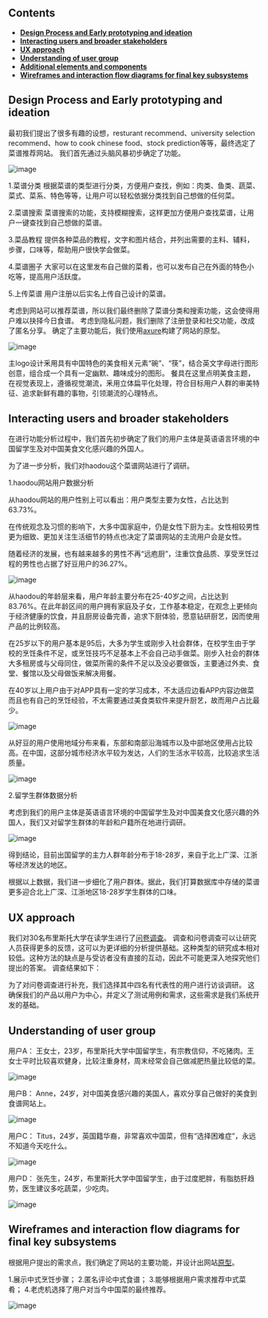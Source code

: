 ## Contents

* [**Design Process and Early prototyping and ideation**](#design-process-and-early-prototyping-and-ideation)
* [**Interacting users and broader stakeholders**](#interacting-users-and-broader-stakeholders)
* [**UX approach**](#ux-approach)
* [**Understanding of user group**](#understanding-of-user-group)
* [**Additional elements and components**](#additional-elements-and-components)
* [**Wireframes and interaction flow diagrams for final key subsystems**](#wireframes-and-interaction-flow-diagrams-for-final-key-subsystems)

## Design Process and Early prototyping and ideation

最初我们提出了很多有趣的设想，resturant recommend、university selection recommend、how to cook chinese food、stock prediction等等，最终选定了菜谱推荐网站。
我们首先通过头脑风暴初步确定了功能。

![image](https://user-images.githubusercontent.com/45390078/115632326-5f0d4f00-a2ff-11eb-84d9-de662149768b.png)

1.菜谱分类
根据菜谱的类型进行分类，方便用户查找，例如：肉类、鱼类、蔬菜、菜式、菜系、特色等等，让用户可以轻松依据分类找到自己想做的任何菜。

2.菜谱搜索
菜谱搜索的功能，支持模糊搜索，这样更加方便用户查找菜谱，让用户一键查找到自己想做的菜谱。

3.菜品教程
提供各种菜品的教程，文字和图片结合，并列出需要的主料、辅料，步骤，口味等，帮助用户很快学会做菜。

4.菜谱圈子
大家可以在这里发布自己做的菜肴，也可以发布自己在外面的特色小吃等，提高用户活跃度。

5.上传菜谱
用户注册以后实名上传自己设计的菜谱。

考虑到网站可以推荐菜谱，所以我们最终删除了菜谱分类和搜索功能，这会使得用户难以抉择今日食谱。
考虑到隐私问题，我们删除了注册登录和社交功能，改成了匿名分享。
确定了主要功能后，我们使用[axure](https://q4r9fc.axshare.com/)构建了网站的原型。

![image](https://user-images.githubusercontent.com/45390078/115631402-a72b7200-a2fd-11eb-8145-11205ec7db40.png)

主logo设计釆用具有中国特色的美食相关元素“碗”、“筷”，结合英文字母进行图形创意，组合成一个具有一定幽默、趣味成分的图形。
餐具在这里点明美食主题，在视觉表现上，遵循视觉潮流，釆用立体扁平化处理，符合目标用户人群的审美特征、追求新鲜有趣的事物，引领潮流的心理特点。

## Interacting users and broader stakeholders

在进行功能分析过程中，我们首先初步确定了我们的用户主体是英语语言环境的中国留学生及对中国美食文化感兴趣的外国人。

为了进一步分析，我们对haodou这个菜谱网站进行了调研。

1.haodou网站用户数据分析

从haodou网站的用户性别上可以看出：用户类型主要为女性，占比达到63.73%。

在传统观念及习惯的影响下，大多中国家庭中，仍是女性下厨为主。女性相较男性更为细致、更加关注生活细节的特点也决定了菜谱网站的主流用户会是女性。

随着经济的发展，也有越来越多的男性不再“远庖厨”，注重饮食品质、享受烹饪过程的男性也占据了好豆用户的36.27%。

![image](https://user-images.githubusercontent.com/45390078/116471365-7b177000-a86c-11eb-9da2-9124fea2ddb4.png)

从haodou的年龄层来看，用户年龄主要分布在25-40岁之间，占比达到83.76%。在此年龄区间的用户拥有家庭及子女，工作基本稳定，在观念上更倾向于经济健康的饮食，并且厨房设备完善，追求下厨体验，愿意钻研厨艺，因而使用产品的比例较高。

在25岁以下的用户基本是95后，大多为学生或刚步入社会群体，在校学生由于学校的烹饪条件不足，或烹饪技巧不足基本上不会自己动手做菜。刚步入社会的群体大多租房或与父母同住，做菜所需的条件不足以及没必要做饭，主要通过外卖、食堂、餐馆以及父母做饭来解决用餐。

在40岁以上用户由于对APP具有一定的学习成本，不太适应边看APP内容边做菜而且也有自己的烹饪经验，不太需要通过美食类软件来提升厨艺，故而用户占比最少。

![image](https://user-images.githubusercontent.com/45390078/116472898-663bdc00-a86e-11eb-9607-93f280b44294.png)

从好豆的用户使用地域分布来看，东部和南部沿海城市以及中部地区使用占比较高。在中国，这部分城市经济水平较为发达，人们的生活水平较高，比较追求生活质量。

![image](https://user-images.githubusercontent.com/45390078/116473562-393bf900-a86f-11eb-8875-805cc1693de8.png)

2.留学生群体数据分析

考虑到我们的用户主体是英语语言环境的中国留学生及对中国美食文化感兴趣的外国人，我们又对留学生群体的年龄和户籍所在地进行调研。

![image](https://user-images.githubusercontent.com/45390078/116475608-fdeef980-a871-11eb-9324-cc7c75bf54c6.png)

得到结论，目前出国留学的主力人群年龄分布于18-28岁，来自于北上广深、江浙等经济发达的地区。

根据以上数据，我们进一步细化了用户群体。据此，我们打算数据库中存储的菜谱更多迎合北上广深、江浙地区18-28岁学生群体的口味。

## UX approach

我们对30名布里斯托大学在读学生进行了[问卷调查](https://www.surveymonkey.co.uk/r/VFX5QBK)。
调查和问卷调查可以让研究人员获得更多的反馈，这可以为更详细的分析提供基础。这种类型的研究成本相对较低。这种方法的缺点是与受访者没有直接的互动，因此不可能更深入地探究他们提出的答案。
调查结果如下：



为了对问卷调查进行补充，我们选择其中四名有代表性的用户进行访谈调研。
这确保我们的产品以用户为中心，并定义了测试用例和需求，这些需求是我们系统开发的基础。

## Understanding of user group

用户A：
王女士，23岁，布里斯托大学中国留学生，有宗教信仰，不吃猪肉。王女士平时比较喜欢健身，比较注重身材，周末经常会自己做减肥热量比较低的菜。

![image](https://user-images.githubusercontent.com/45390078/115634131-e27b7000-a300-11eb-9431-5f8fcbce83bf.png)

用户B：
Anne，24岁，对中国美食感兴趣的美国人，喜欢分享自己做好的美食到食谱网站上。

![image](https://user-images.githubusercontent.com/45390078/115632779-61bc7400-a300-11eb-947d-8981376a9d44.png)

用户C：
Titus，24岁，英国籍华裔，非常喜欢中国菜，但有“选择困难症”，永远不知道今天吃什么。

 ![image](https://user-images.githubusercontent.com/45390078/115634098-d2fc2700-a300-11eb-8856-429fab4c3551.png)

用户D：
张先生，24岁，布里斯托大学中国留学生，由于过度肥胖，有脂肪肝趋势，医生建议多吃蔬菜，少吃肉。

![image](https://user-images.githubusercontent.com/45390078/115632397-87954900-a2ff-11eb-9045-d9a9bf23996d.png)

## Wireframes and interaction flow diagrams for final key subsystems

根据用户提出的需求点，我们确定了网站的主要功能，并设计出网站[原型](https://q4r9fc.axshare.com/)。

1.展示中式烹饪步骤；
2.匿名评论中式食谱；
3.能够根据用户需求推荐中式菜肴；
4.老虎机选择了用户对当今中国菜的最终推荐。

![image](https://user-images.githubusercontent.com/45390078/115633614-b2cc6800-a300-11eb-865c-b0ada78a8bf6.png)
